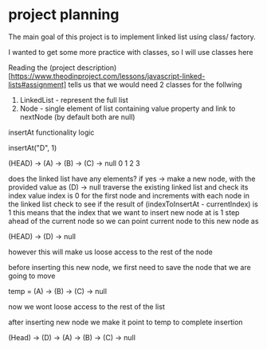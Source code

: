 # project planning

The main goal of this project is to implement linked list using class/ factory.

I wanted to get some more practice with classes, so I will use classes here

Reading the (project description)[https://www.theodinproject.com/lessons/javascript-linked-lists#assignment] tells us that we would need 2 classes for the follwing

1. LinkedList - represent the full list
2. Node - single element of list containing value property and link to nextNode (by default both are null)

insertAt functionality logic

insertAt("D", 1)

(HEAD) -> (A) -> (B) -> (C) -> null
0 1 2 3

does the linked list have any elements?
if yes -> make a new node, with the provided value as (D) -> null
traverse the existing linked list and check its index value
index is 0 for the first node and increments with each node in the linked list
check to see if the result of (indexToInsertAt - currentIndex) is 1
this means that the index that we want to insert new node at is 1 step ahead of
the current node
so we can point current node to this new node as

(HEAD) -> (D) -> null

however this will make us loose access to the rest of the node

before inserting this new node, we first need to save the node that we are going to move

temp = (A) -> (B) -> (C) -> null

now we wont loose access to the rest of the list

after inserting new node we make it point to temp to complete insertion

(Head) -> (D) -> (A) -> (B) -> (C) -> null
